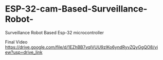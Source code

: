 # ESP-32-cam-Based-Surveillance-Robot-
Surveillance Robot Based Esp-32  microcontroller 

Final Video 
https://drive.google.com/file/d/1EZhBB7vqIVUU9zlKo6yndRyvZQyGgQO8/view?usp=drive_link
